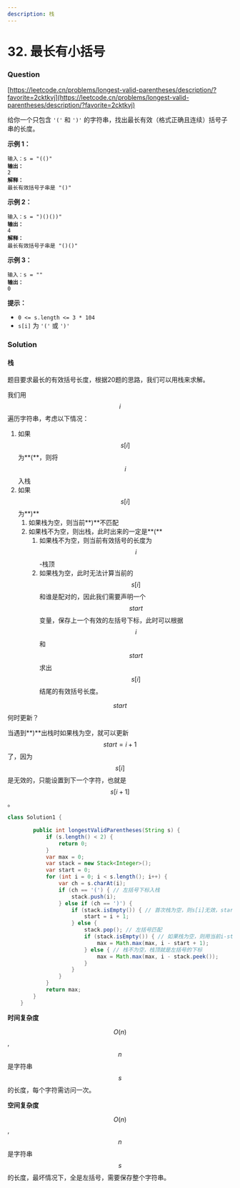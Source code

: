 ```yaml
---
description: 栈
---
```


# 32. 最长有小括号

### Question

[https://leetcode.cn/problems/longest-valid-parentheses/description/?favorite=2cktkvj](https://leetcode.cn/problems/longest-valid-parentheses/description/?favorite=2cktkvj)



给你一个只包含 `'('` 和 `')'` 的字符串，找出最长有效（格式正确且连续）括号子串的长度。

&#x20;

**示例 1：**

<pre><code>输入：s = "(()"
<strong>输出：
</strong>2
<strong>解释：
</strong>最长有效括号子串是 "()"
</code></pre>

**示例 2：**

<pre><code>输入：s = ")()())"
<strong>输出：
</strong>4
<strong>解释：
</strong>最长有效括号子串是 "()()"
</code></pre>

**示例 3：**

<pre><code>输入：s = ""
<strong>输出：
</strong>0
</code></pre>

&#x20;

**提示：**

* `0 <= s.length <= 3 * 104`
* `s[i]` 为 `'('` 或 `')'`

### Solution

#### 栈

题目要求最长的有效括号长度，根据20题的思路，我们可以用栈来求解。

我们用$$i$$遍历字符串，考虑以下情况：

1. 如果$$s[i]$$为**(**，则将$$i$$入栈
2. 如果$$s[i]$$为**)**
   1. 如果栈为空，则当前**)**不匹配
   2. 如果栈不为空，则出栈，此时出来的一定是**(**
      1. 如果栈不为空，则当前有效括号的长度为$$i$$-栈顶
      2. 如果栈为空，此时无法计算当前的$$s[i]$$和谁是配对的，因此我们需要声明一个$$start$$变量，保存上一个有效的左括号下标，此时可以根据$$i$$和$$start$$求出$$s[i]$$结尾的有效括号长度。

$$start$$何时更新？

当遇到**)**出栈时如果栈为空，就可以更新$$start=i+1$$了，因为$$s[i]$$是无效的，只能设置到下一个字符，也就是$$s[i+1]$$。

```java
class Solution1 {

        public int longestValidParentheses(String s) {
            if (s.length() < 2) {
                return 0;
            }
            var max = 0;
            var stack = new Stack<Integer>();
            var start = 0;
            for (int i = 0; i < s.length(); i++) {
                var ch = s.charAt(i);
                if (ch == '(') { // 左括号下标入栈
                    stack.push(i);
                } else if (ch == ')') {
                    if (stack.isEmpty()) { // 首次栈为空，则s[i]无效，start从下一个字符开始计算
                        start = i + 1;
                    } else {
                        stack.pop(); // 左括号匹配
                        if (stack.isEmpty()) { // 如果栈为空，则用当前i-start+1, +1是因为是闭区间，比如[1,4]的有效括号长度为4-1+1 = 4
                            max = Math.max(max, i - start + 1);
                        } else { // 栈不为空，栈顶就是左括号的下标
                            max = Math.max(max, i - stack.peek());
                        }
                    }
                }
            }
            return max;
        }
    }
```

**时间复杂度**

$$O(n)$$,$$n$$是字符串$$s$$的长度，每个字符需访问一次。

**空间复杂度**

$$O(n)$$,$$n$$是字符串$$s$$的长度，最坏情况下，全是左括号，需要保存整个字符串。
